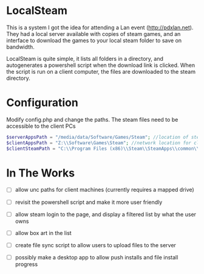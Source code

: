 LocalSteam
==========

This is a system I got the idea for attending a Lan event (http://pdxlan.net). 
They had a local server available with copies of steam games, and an interface 
to download the games to your local steam folder to save on bandwidth.

LocalSteam is quite simple, it lists all folders in a directory, and autogenerates a powershell script when the download link is clicked.
When the script is run on a client computer, the files are downloaded to the steam directory.

Configuration
=============
Modify config.php and change the paths. The steam files need to be accessible to the client PCs

```php
$serverAppsPath = "/media/data/Software/Games/Steam"; //location of steam files on the server the script is on
$clientAppsPath = "Z:\\Software\Games\Steam"; //network location for clients
$clientSteamPath = "C:\\Program Files (x86)\\Steam\\SteamApps\\common\\"; //path steam is installed to on client machines
```

In The Works
============
- [ ] allow unc paths for client machines (currently requires a mapped drive)
- [ ] revisit the powershell script and make it more user friendly
- [ ] allow steam login to the page, and display a filtered list by what the user owns
- [ ] allow box art in the list
- [ ] create file sync script to allow users to upload files to the server
- [ ] possibly make a desktop app to allow push installs and file install progress

